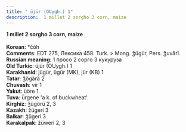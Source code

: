 ```yaml
---
title: " üjür (OUygh.) 1"
description:  1 millet 2 sorgho 3 corn, maize
---
```

<p data-pagefind-weight="0.5">
<strong> 1 millet 2 sorgho 3 corn, maize</strong><br><br>
<strong>Korean</strong>:  *čòh<br>
<strong>Comments</strong>:  EDT 275, Лексика 458. Turk. > Mong. ǯügür, Pers. ǯuvārī.<br>
<strong>Russian meaning</strong>:  1 просо 2 сорго 3 кукуруза<br>
<strong>Old Turkic</strong>:  üjür (OUygh.) 1<br>
<strong>Karakhanid</strong>:  jügür, ügür (MK), jür (KB) 1<br>
<strong>Tatar</strong>:  ǯögärä 2<br>
<strong>Chuvash</strong>:  vir 1<br>
<strong>Yakut</strong>:  üöre 1<br>
<strong>Tuva</strong>:  ǖrgene 'a k. of buckwheat'<br>
<strong>Kirghiz</strong>:  ǯügörü 2, 3<br>
<strong>Kazakh</strong>:  žügeri 3<br>
<strong>Balkar</strong>:  ǯügeri 3<br>
<strong>Karakalpak</strong>:  žüweri 2, 3<br>

</p>
